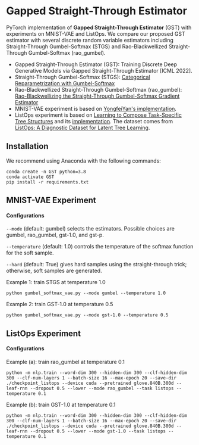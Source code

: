 # Gapped Straight-Through Estimator

PyTorch implementation of __Gapped Straight-Through Estimator__ (GST) with experiments on MNIST-VAE and ListOps. We compare our proposed GST estimator with several discrete random variable estimators including Straight-Through Gumbel-Softmax (STGS) and Rao-Blackwellized Straight-Through Gumbel-Softmax (rao_gumbel). 

* Gapped Straight-Through Estimator (GST): Training Discrete Deep Generative Models via Gapped Straight-Through Estimator [ICML 2022].
* Straight-Through Gumbel-Softmax (STGS): [Categorical Reparametrization with Gumbel-Softmax](https://arxiv.org/pdf/1611.01144.pdf)
* Rao-Blackwellized Straight-Through Gumbel-Softmax (rao_gumbel): [Rao-Blackwellizing the Straight-Through Gumbel-Softmax Gradient Estimator](https://arxiv.org/abs/2010.04838)
* MNIST-VAE experiment is based on [YongfeiYan's implementation](https://github.com/YongfeiYan/Gumbel_Softmax_VAE).
* ListOps experiment is based on [Learning to Compose Task-Specific Tree Structures](https://github.com/jihunchoi/unsupervised-treelstm) and its [implementation](https://github.com/jihunchoi/unsupervised-treelstm). The dataset comes from [ListOps: A Diagnostic Dataset for Latent Tree Learning](https://arxiv.org/abs/1804.06028).

## Installation
We recommend using Anaconda with the following commands:
```
conda create -n GST python=3.8
conda activate GST
pip install -r requirements.txt
```

## MNIST-VAE Experiment

#### Configurations
`--mode` (default: gumbel) selects the estimators. Possible choices are gumbel, rao_gumbel, gst-1.0, and gst-p.

`--temperature` (default: 1.0) controls the temperature of the softmax function for the soft sample.

`--hard` (default: True) gives hard samples using the straight-through trick; otherwise, soft samples are generated.

Example 1: train STGS at temperature 1.0
```
python gumbel_softmax_vae.py --mode gumbel --temperature 1.0
```

Example 2: train GST-1.0 at temperature 0.5
```
python gumbel_softmax_vae.py --mode gst-1.0 --temperature 0.5
```

## ListOps Experiment

#### Configurations
Example (a): train rao_gumbel at temperature 0.1
```
python -m nlp.train --word-dim 300 --hidden-dim 300 --clf-hidden-dim 300 --clf-num-layers 1 --batch-size 16 --max-epoch 20 --save-dir ./checkpoint_listops --device cuda --pretrained glove.840B.300d --leaf-rnn --dropout 0.5 --lower --mode rao_gumbel --task listops --temperature 0.1
```

Example (b): train GST-1.0 at temperature 0.1
```
python -m nlp.train --word-dim 300 --hidden-dim 300 --clf-hidden-dim 300 --clf-num-layers 1 --batch-size 16 --max-epoch 20 --save-dir ./checkpoint_listops --device cuda --pretrained glove.840B.300d --leaf-rnn --dropout 0.5 --lower --mode gst-1.0 --task listops --temperature 0.1
```
